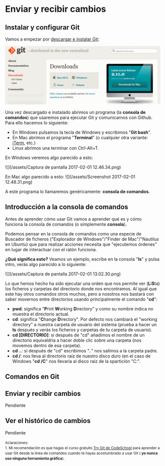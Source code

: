 # Enviar y recibir cambios

## Instalar y configurar Git
Vamos a empezar por [descargar e instalar Git](https://git-scm.com/downloads):

![](/assets/2017-02-01_1218.png)

Una vez descargado e instalado abrimos un programa (la **consola de comandos**) que usaremos para ejecutar Git y comunicarnos con Github. Para ello hacemos lo siguiente:

* En Windows pulsamos la tecla de Windows y escribimos "**Git bash**".
* En Mac abrimos el programa "**Terminal**" (o cualquier otra variante: [iTerm](https://www.iterm2.com/), etc.)
* Linux abrimos una terminar con Ctrl-Alt+T.

En Windows veremos algo parecido a esto:

![](/assets/Captura de pantalla 2017-02-01 12.46.34.png)

En Mac algo parecido a esto:
![](/assets/Screenshot 2017-02-01 12.48.31.png)

A este programa lo llamaremos genéricamente: **consola de comandos**.

## Introducción a la consola de comandos

Antes de aprender cómo usar Git vamos a aprender qué es y cómo funciona la consola de comandos (o simplemente **consola**).

Podemos pensar en la consola de comandos como una especie de Buscador de ficheros ("Explorador de Windows"/"Finder de Mac"/"Nautilus en Ubuntu) que para realizar acciones necesita que "ejecutemos órdenes" en lugar de interactuar con el ratón funciona.

**¿Qué significa esto?**
Veamos un ejemplo, escribe en la consola "**ls**" y pulsa intro, verás algo parecido a lo siguiente:

![](/assets/Captura de pantalla 2017-02-01 13.02.30.png)

Lo que hemos hecho ha sido ejecutar una orden que nos permite ver (**L**i**S**ta) los ficheros y carpetas del directorio donde nos encontramos. Al igual que este hay otros comandos otros muchos, pero a nosotros nos bastará con saber movernos entre directorios usando principalmente el comando "**cd**":

* **pwd**: significa "**P**rint **W**orking **D**irectory" y como su nombre indica no muestra el directorio actual.
* **cd**: significa "**C**hange **D**irectory". Por defecto nos cambiará el "working directory" a nuestra carpeta de usuario del sistema (prueba a hacer un **ls** después y verás los ficheros y carpetas de tu carpeta de usuario).
* **cd [DIRECTORIO]**: si después de "cd" añadimos el nombre de un directorio equivaldría a hacer doble clic sobre una carpeta (nos movemos dentro de esa carpeta).
* **cd ..**:  si después de "cd" escribimos ".." nos salimos a la carpeta padre.
* **cd /**: nos lleva al directorio raíz de nuestro disco duro (en el caso de Windows "**cd /C**" nos llevaría al disco raíz de la spartición "C:".

## Comandos en Git

## Enviar y recibir cambios
Pendiente

## Ver el histórico de cambios
Pendiente

<small>Aclaraciones:</small><br>
<small>1. Mi recomendación es que hagas el curso gratuito [Try Git de CodeSchool](https://www.codeschool.com/courses/try-git) para aprender a usar Git desde la línea de comandos cuando te hayas acostumbrado a usar Git (  **yo nunca uso ninguna herramienta gráfica**).</small><br>